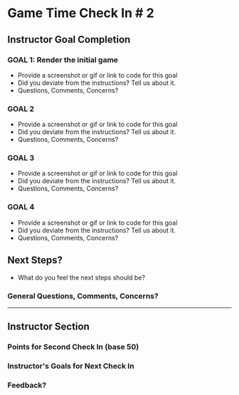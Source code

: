 # Game Time Check In # 2

## Instructor Goal Completion

### GOAL 1: Render the initial game

  - Provide a screenshot or gif or link to code for this goal
  - Did you deviate from the instructions? Tell us about it.
  - Questions, Comments, Concerns?

### GOAL 2

- Provide a screenshot or gif or link to code for this goal
- Did you deviate from the instructions? Tell us about it.
- Questions, Comments, Concerns?

### GOAL 3

- Provide a screenshot or gif or link to code for this goal
- Did you deviate from the instructions? Tell us about it.
- Questions, Comments, Concerns?

### GOAL 4

- Provide a screenshot or gif or link to code for this goal
- Did you deviate from the instructions? Tell us about it.
- Questions, Comments, Concerns?

## Next Steps?

- What do you feel the next steps should be?

### General Questions, Comments, Concerns?

-----

## Instructor Section

### Points for Second Check In (base 50)

### Instructor's Goals for Next Check In

### Feedback?
